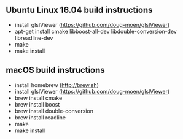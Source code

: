 ## Ubuntu Linux 16.04 build instructions
* install glslViewer (https://github.com/doug-moen/glslViewer)
* apt-get install cmake libboost-all-dev libdouble-conversion-dev libreadline-dev
* make
* make install

## macOS build instructions
* install homebrew (http://brew.sh)
* install glslViewer (https://github.com/doug-moen/glslViewer)
* brew install cmake
* brew install boost
* brew install double-conversion
* brew install readline
* make
* make install
